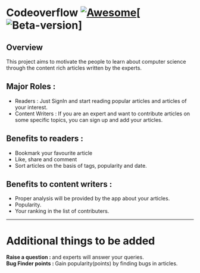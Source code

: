 # Codeoverflow [![Awesome](https://cdn.rawgit.com/sindresorhus/awesome/d7305f38d29fed78fa85652e3a63e154dd8e8829/media/badge.svg)](https://github.com/sindresorhus/awesome)[![Beta-version](http://i.investopedia.com/dimages/graphics/beta03.png)]
<h2>Overview </h2>
This project aims to motivate the people to learn about computer science through the content rich articles written by the experts.
<h2> Major Roles : </h2>
<ul>
  <li> Readers : Just SignIn and start reading popular articles and articles of your interest. </li>
  <li> Content Writers : If you are an expert and want to contribute articles on some specific topics, you can sign up and add your articles. </li>
</ul>
<h2>Benefits to readers :</h2> 
<ul>
  <li>Bookmark your favourite article</li>
  <li>Like, share and comment</li>
  <li>Sort articles on the basis of tags, popularity and date.</li>
</ul>
<h2>Benefits to content writers :</h2> 
<ul>
  <li>Proper analysis will be provided by the app about your articles.</li>
  <li>Popularity.</li>
  <li>Your ranking in the list of contributers.</li>
</ul>
<hr>
<h1> Additional things to be added </h1>
<b> Raise a question : </b> and experts will answer your queries.<br>
<b> Bug Finder points : </b> Gain popularity(points) by finding bugs in articles.<br> 
